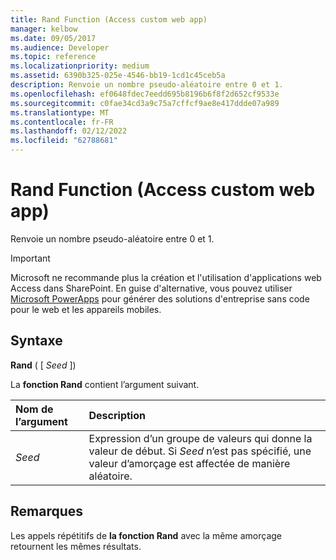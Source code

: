 ```yaml
---
title: Rand Function (Access custom web app)
manager: kelbow
ms.date: 09/05/2017
ms.audience: Developer
ms.topic: reference
ms.localizationpriority: medium
ms.assetid: 6390b325-025e-4546-bb19-1cd1c45ceb5a
description: Renvoie un nombre pseudo-aléatoire entre 0 et 1.
ms.openlocfilehash: ef0648fdec7eedd695b8196b6f8f2d652cf9533e
ms.sourcegitcommit: c0fae34cd3a9c75a7cffcf9ae8e417ddde07a989
ms.translationtype: MT
ms.contentlocale: fr-FR
ms.lasthandoff: 02/12/2022
ms.locfileid: "62788681"
---
```

# <a name="rand-function-access-custom-web-app"></a>Rand Function (Access custom web app)

Renvoie un nombre pseudo-aléatoire entre 0 et 1.
  
> [!IMPORTANT]
> Microsoft ne recommande plus la création et l'utilisation d'applications web Access dans SharePoint. En guise d'alternative, vous pouvez utiliser [Microsoft PowerApps](https://powerapps.microsoft.com/) pour générer des solutions d'entreprise sans code pour le web et les appareils mobiles.
  
## <a name="syntax"></a>Syntaxe

 **Rand** ( [  *Seed*  ])
  
La **fonction Rand** contient l’argument suivant.
  
|**Nom de l’argument**|**Description**|
|:-----|:-----|
| *Seed*  <br/> |Expression d’un groupe de valeurs qui donne la valeur de début. Si *Seed* n’est pas spécifié, une valeur d’amorçage est affectée de manière aléatoire. |

## <a name="remarks"></a>Remarques

Les appels répétitifs de **la fonction Rand** avec la même amorçage retournent les mêmes résultats.
  